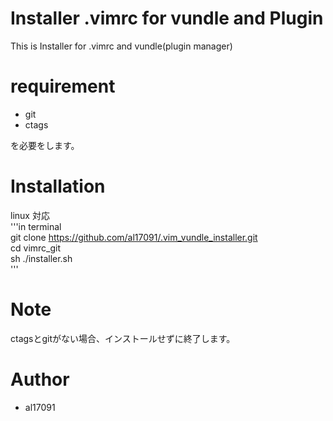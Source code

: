 # Installer .vimrc for vundle and Plugin

This is Installer for .vimrc and vundle(plugin manager)

# requirement

* git
* ctags

を必要をします。

# Installation

linux 対応  
'''in terminal  
git clone https://github.com/al17091/.vim_vundle_installer.git  
cd vimrc_git  
sh ./installer.sh  
'''  

# Note

ctagsとgitがない場合、インストールせずに終了します。

# Author

* al17091
